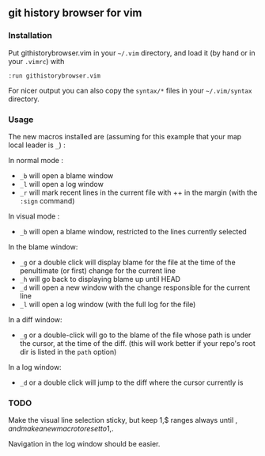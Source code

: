 ## git history browser for vim

### Installation

Put githistorybrowser.vim in your `~/.vim` directory,
and load it (by hand or in your `.vimrc`) with

    :run githistorybrowser.vim

For nicer output you can also copy the `syntax/*` files in your
`~/.vim/syntax` directory.

### Usage

The new macros installed are (assuming for this example that
your map local leader is `_`) :

In normal mode :

- `_b` will open a blame window
- `_l` will open a log window
- `_r` will mark recent lines in the current file with ++ in the margin
  (with the `:sign` command)

In visual mode :

- `_b` will open a blame window, restricted to the lines currently selected

In the blame window:

- `_g` or a double click will display blame for the file at the time of the
  penultimate (or first) change for the current line
- `_h` will go back to displaying blame up until HEAD
- `_d` will open a new window with the change responsible for the current line
- `_l` will open a log window (with the full log for the file)

In a diff window:

- `_g` or a double-click will go to the blame of the file whose path is under
  the cursor, at the time of the diff. (this will work better if your repo's
  root dir is listed in the `path` option)

In a log window:

- `_d` or a double click will jump to the diff where the cursor currently is

### TODO

Make the visual line selection sticky, but keep 1,$ ranges
always until $, and make a new macro to reset to 1,$.

Navigation in the log window should be easier.
